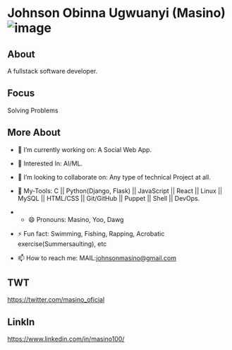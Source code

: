 
# Johnson Obinna Ugwuanyi (Masino)   ![image](https://github.com/JohnsonMasino/JohnsonMasino/assets/117756339/9a02b62d-0074-46a5-879d-fbb80ecd9fa0)
## About
A fullstack software developer.
## Focus
Solving Problems
## More About
- 🔭 I’m currently working on: A Social Web App.
- 🌱 Interested In: AI/ML.
  
- 👯 I’m looking to collaborate on: Any type of technical Project at all.
- 💬 My-Tools: C || Python(Django, Flask) || JavaScript || React || Linux || MySQL || HTML/CSS || Git/GitHub || Puppet || Shell || DevOps.
- - 😄 Pronouns: Masino, Yoo, Dawg
- ⚡ Fun fact: Swimming, Fishing, Rapping, Acrobatic exercise(Summersaulting), etc
- 📫 How to reach me: MAIL:johnsonmasino@gmail.com
## TWT
https://twitter.com/masino_oficial
## LinkIn
https://www.linkedin.com/in/masino100/
